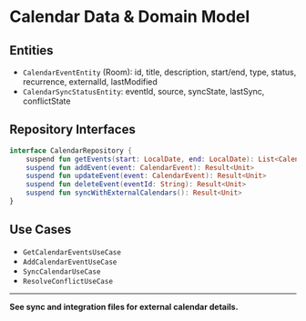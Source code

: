 # Calendar Data & Domain Model

## Entities
- `CalendarEventEntity` (Room): id, title, description, start/end, type, status, recurrence, externalId, lastModified
- `CalendarSyncStatusEntity`: eventId, source, syncState, lastSync, conflictState

## Repository Interfaces
```kotlin
interface CalendarRepository {
    suspend fun getEvents(start: LocalDate, end: LocalDate): List<CalendarEvent>
    suspend fun addEvent(event: CalendarEvent): Result<Unit>
    suspend fun updateEvent(event: CalendarEvent): Result<Unit>
    suspend fun deleteEvent(eventId: String): Result<Unit>
    suspend fun syncWithExternalCalendars(): Result<Unit>
}
```

## Use Cases
- `GetCalendarEventsUseCase`
- `AddCalendarEventUseCase`
- `SyncCalendarUseCase`
- `ResolveConflictUseCase`

---

**See sync and integration files for external calendar details.**
